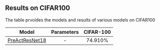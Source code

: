 ## Results on CIFAR100
The table prvoides the models and results of various models on CIFAR100

Model | Parameters| CIFAR-100 | 
-------|:-------:|:--------:|
[PreActResNet18](https://drive.google.com/open?id=1w2VGpFPDuS9NzcfcGfPUXoEdXwVftFep) |- |74.910%
